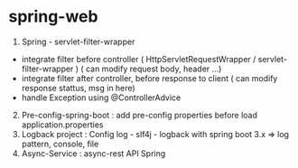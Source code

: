 # spring-web
1. Spring - servlet-filter-wrapper
- integrate filter before controller ( HttpServletRequestWrapper / servlet-filter-wrapper )  ( can modify request body, header ...)
- integrate filter after controller, before response to client ( can modify response stattus, msg in here)
- handle Exception using @ControllerAdvice
2. Pre-config-spring-boot : add pre-config properties  before load application.properties
3. Logback project : Config log - slf4j - logback with spring boot 3.x => log pattern, console, file
4. Async-Service : async-rest API Spring
